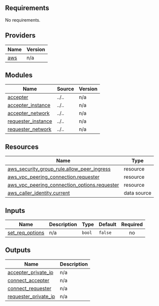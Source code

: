 <!-- BEGIN_TF_DOCS -->
## Requirements

No requirements.

## Providers

| Name | Version |
|------|---------|
| <a name="provider_aws"></a> [aws](#provider\_aws) | n/a |

## Modules

| Name | Source | Version |
|------|--------|---------|
| <a name="module_accepter"></a> [accepter](#module\_accepter) | ../.. | n/a |
| <a name="module_accepter_instance"></a> [accepter\_instance](#module\_accepter\_instance) | ../.. | n/a |
| <a name="module_accepter_network"></a> [accepter\_network](#module\_accepter\_network) | ../.. | n/a |
| <a name="module_requester_instance"></a> [requester\_instance](#module\_requester\_instance) | ../.. | n/a |
| <a name="module_requester_network"></a> [requester\_network](#module\_requester\_network) | ../.. | n/a |

## Resources

| Name | Type |
|------|------|
| [aws_security_group_rule.allow_peer_ingress](https://registry.terraform.io/providers/hashicorp/aws/latest/docs/resources/security_group_rule) | resource |
| [aws_vpc_peering_connection.requester](https://registry.terraform.io/providers/hashicorp/aws/latest/docs/resources/vpc_peering_connection) | resource |
| [aws_vpc_peering_connection_options.requester](https://registry.terraform.io/providers/hashicorp/aws/latest/docs/resources/vpc_peering_connection_options) | resource |
| [aws_caller_identity.current](https://registry.terraform.io/providers/hashicorp/aws/latest/docs/data-sources/caller_identity) | data source |

## Inputs

| Name | Description | Type | Default | Required |
|------|-------------|------|---------|:--------:|
| <a name="input_set_req_options"></a> [set\_req\_options](#input\_set\_req\_options) | n/a | `bool` | `false` | no |

## Outputs

| Name | Description |
|------|-------------|
| <a name="output_accepter_private_ip"></a> [accepter\_private\_ip](#output\_accepter\_private\_ip) | n/a |
| <a name="output_connect_accepter"></a> [connect\_accepter](#output\_connect\_accepter) | n/a |
| <a name="output_connect_requester"></a> [connect\_requester](#output\_connect\_requester) | n/a |
| <a name="output_requester_private_ip"></a> [requester\_private\_ip](#output\_requester\_private\_ip) | n/a |
<!-- END_TF_DOCS -->